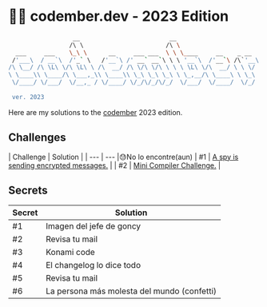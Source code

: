 # 👨‍💻 codember.dev - 2023 Edition

```bash
                  __                         __                         __
                 /\ \                       /\ \
  ___     ___    \_\ \      __     ___ ___  \ \ \____     __    _ __
 /'___\  / __`\  /'_` \   /'__`\ /' __` __`\ \ \ '__`\  /'__`\ /\`'__\
/\ \__/ /\ \L\ \/\ \L\ \ /\  __/ /\ \/\ \/\ \ \ \ \L\ \/\  __/ \ \ \/
\ \____\\ \____/\ \___,_\\ \____\\ \_\ \_\ \_\ \ \_,__/\ \____\ \ \_\
 \/____/ \/___/  \/__,_ / \/____/ \/_/\/_/\/_/  \/___/  \/____/  \/_/
				
 ver. 2023

```

Here are my solutions to the [codember](https://codember.dev/) 2023 edition.

## Challenges

| Challenge | Solution |
| --- | --- |😓No lo encontre(aun) 
| #1 | [A spy is sending encrypted messages.](/CHALLENGE_01/) |
| #2 | [Mini Compiler Challenge.](/CHALLENGE_02/) |

## Secrets

| Secret | Solution |
| --- | --- |
| #1 | Imagen del jefe de goncy|
| #2 | Revisa tu mail |
| #3 | Konami code |
| #4 | El changelog lo dice todo |
| #5 | Revisa tu mail |
| #6 | La persona más molesta del mundo (confetti)|

